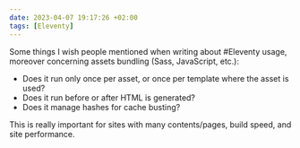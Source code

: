 ```yaml
---
date: 2023-04-07 19:17:26 +02:00
tags: [Eleventy]
---
```


Some things I wish people mentioned when writing about #Eleventy usage, moreover concerning assets bundling (Sass, JavaScript, etc.):

- Does it run only once per asset, or once per template where the asset is used?
- Does it run before or after HTML is generated?
- Does it manage hashes for cache busting?

This is really important for sites with many contents/pages, build speed, and site performance.